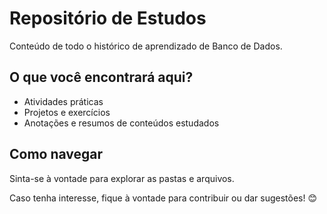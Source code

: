 # Repositório de Estudos

Conteúdo de todo o histórico de aprendizado de Banco de Dados.

## O que você encontrará aqui?

-  Atividades práticas
-  Projetos e exercícios
-  Anotações e resumos de conteúdos estudados

## Como navegar

Sinta-se à vontade para explorar as pastas e arquivos.

Caso tenha interesse, fique à vontade para contribuir ou dar sugestões! 😊
